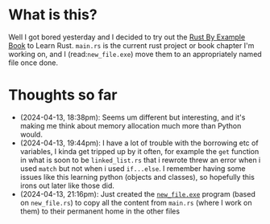 # What is this?
Well I got bored yesterday and I decided to try out the [Rust By Example Book](https://doc.rust-lang.org/rust-by-example) to Learn Rust. `main.rs` is the current rust project or book chapter I'm working on, and I (read:`new_file.exe`) move them to an appropriately named file once done.

# Thoughts so far
- (2024-04-13, 18:38pm): Seems um different but interesting, and it's making me think about memory allocation much more than Python would.
- (2024-04-13, 19:44pm): I have a lot of trouble with the borrowing etc of variables, I kinda get tripped up by it often, for example the `get` function in what is soon to be `linked_list.rs` that i rewrote threw an error when i used `match` but not when i used `if...else`. I remember having some issues like this learning python (objects and classes), so hopefully this irons out later like those did.
- (2024-04-13, 21:16pm): Just created the [`new_file.exe`]() program (based on `new_file.rs`) to copy all the content from `main.rs` (where I work on them) to their permanent home in the other files